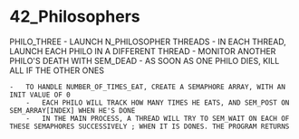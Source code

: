 # 42_Philosophers

PHILO_THREE
	-	LAUNCH N_PHILOSOPHER THREADS
	-	IN EACH THREAD, LAUNCH EACH PHILO IN A DIFFERENT THREAD
		- MONITOR ANOTHER PHILO'S DEATH WITH SEM_DEAD
	-	AS SOON AS ONE PHILO DIES, KILL ALL IF THE OTHER ONES

	-	TO HANDLE NUMBER_OF_TIMES_EAT, CREATE A SEMAPHORE ARRAY, WITH AN INIT VALUE OF 0
		-	EACH PHILO WILL TRACK HOW MANY TIMES HE EATS, AND SEM_POST ON SEM_ARRAY[INDEX] WHEN HE'S DONE
		-	IN THE MAIN PROCESS, A THREAD WILL TRY TO SEM_WAIT ON EACH OF THESE SEMAPHORES SUCCESSIVELY ; WHEN IT IS DONES. THE PROGRAM RETURNS